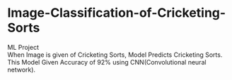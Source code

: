 # Image-Classification-of-Cricketing-Sorts
ML Project <br>
When Image is given of Cricketing Sorts, Model Predicts Cricketing Sorts. <br>
This Model Given Accuracy of 92% using CNN(Convolutional neural network).
